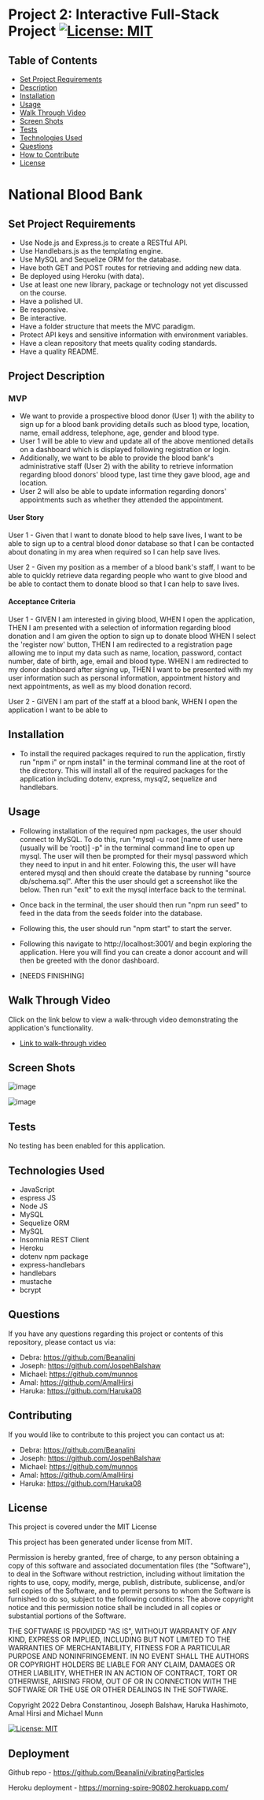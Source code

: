 # Project 2: Interactive Full-Stack Project [![License: MIT](https://img.shields.io/badge/License-MIT-yellow.svg)](https://opensource.org/licenses/MIT)  
  
  ## Table of Contents
  * [Set Project Requirements](#set-project-requirements)
  * [Description](#description)
  * [Installation](#installation)
  * [Usage](#usage)
  * [Walk Through Video](#walk-through-video)
  * [Screen Shots](#screen-shots)
  * [Tests](#tests)
  * [Technologies Used](#technologies-used)  
  * [Questions](#questions)
  * [How to Contribute](#How-to-Contribute)   
  * [License](#license)
  
  # National Blood Bank
  
  ## Set Project Requirements
  
  - Use Node.js and Express.js to create a RESTful API.
  - Use Handlebars.js as the templating engine.
  - Use MySQL and Sequelize ORM for the database.
  - Have both GET and POST routes for retrieving and adding new data.
  - Be deployed using Heroku (with data).
  - Use at least one new library, package or technology not yet discussed on the course.
  - Have a polished UI.
  - Be responsive.
  - Be interactive.
  - Have a folder structure that meets the MVC paradigm.
  - Protect API keys and sensitive information with environment variables.
  - Have a clean repository that meets quality coding standards.
  - Have a quality README.
   
  ## Project Description
  
  ### MVP 
  
  - We want to provide a prospective blood donor (User 1) with the ability to sign up for a blood bank providing details such as blood type, location, name, email         address, telephone, age, gender and blood type.
  - User 1 will be able to view and update all of the above mentioned details on a dashboard which is displayed following registration or login.
  - Additionally, we want to be able to provide the blood bank's administrative staff (User 2) with the ability to retrieve information regarding blood donors' blood type, last time they gave blood, age and location.
  - User 2 will also be able to update information regarding donors' appointments such as whether they attended the appointment.
 

  #### User Story

User 1 - Given that I want to donate blood to help save lives, I want to be able to sign up to a central blood donor database so that I can be contacted about donating in my area when required so I can help save lives.

User 2 - Given my position as a member of a blood bank's staff, I want to be able to quickly retrieve data regarding people who want to give blood and be able to contact them to donate blood so that I can help to save lives.

 

#### Acceptance Criteria

User 1 - GIVEN I am interested in giving blood,
WHEN I open the application,
THEN I am presented with a selection of information regarding blood donation and I am given the option to sign up to donate blood
WHEN I select the 'register now' button, 
THEN I am redirected to a registration page allowing me to input my data such as name, location, password, contact number, date of birth, age, email and blood type.
WHEN I am redirected to my donor dashboard after signing up,
THEN I want to be presented with my user information such as personal information, appointment history and next appointments, as well as my blood donation record.

User 2 - GIVEN I am part of the staff at a blood bank,
WHEN I open the application I want to be able to 



  ## Installation
  
  - To install the required packages required to run the application, firstly run "npm i" or npm install" in the terminal command line at the root of the directory. This will install all of the required packages for the application including dotenv, express, mysql2, sequelize and handlebars.
  
  ## Usage

- Following installation of the required npm packages, the user should connect to MySQL. To do this, run "mysql -u root [name of user here (usually will be 'root)] -p" in the terminal command line to open up mysql. The user will then be prompted for their mysql password which they need to input in and hit enter. Folowing this, the user will have entered mysql and then should create the database by running "source db/schema.sql". After this the user should get a screenshot like the below. Then run "exit" to exit the mysql interface back to the terminal.

- Once back in the terminal, the user should then run "npm run seed" to feed in the data from the seeds folder into the database.

- Following this, the user should run "npm start" to start the server.

- Following this navigate to http://localhost:3001/ and begin exploring the application. Here you will find you can create a donor account and will then be greeted with the donor dashboard.
  
 - [NEEDS FINISHING]
 
 ## Walk Through Video

   Click on the link below to view a walk-through video demonstrating the  application's functionality.

   - [Link to  walk-through video](https://)

   

  ## Screen Shots

![image](https://user-images.githubusercontent.com/88617634/195981870-0f748b16-0d65-412c-a416-3c2f90cfbb61.png)

![image](https://user-images.githubusercontent.com/88617634/195981885-e1cd7b55-2a7c-477b-bf6f-5847545cd549.png)

  ## Tests
  
  No testing has been enabled for this application.

  ## Technologies Used
  - JavaScript
  - espress JS
  - Node JS
  - MySQL
  - Sequelize ORM
  - MySQL
  - Insomnia REST Client
  - Heroku
  - dotenv npm package
  - express-handlebars
  - handlebars
  - mustache
  - bcrypt
  
    
 
  ## Questions
  If you have any questions regarding this project or contents of this repository, please contact us via:
  
  
  - Debra: https://github.com/Beanalini
  - Joseph: https://github.com/JospehBalshaw
  - Michael: https://github.com/munnos
  - Amal: https://github.com/AmalHirsi
  - Haruka: https://github.com/Haruka08



  
  ## Contributing
  If you would like to contribute to this project you can contact us  at: 
  - Debra: https://github.com/Beanalini
  - Joseph: https://github.com/JospehBalshaw
  - Michael: https://github.com/munnos
  - Amal: https://github.com/AmalHirsi
  - Haruka: https://github.com/Haruka08
  
  

  ## License
  This project is covered under the MIT License 
  
  This project has been generated under license from MIT.

Permission is hereby granted, free of charge, to any person obtaining a copy of this software and associated documentation files (the "Software"), to deal in the Software without restriction, including without limitation the rights to use, copy, modify, merge, publish, distribute, sublicense, and/or sell copies of the Software, and to permit persons to whom the Software is furnished to do so, subject to the following conditions: The above copyright notice and this permission notice shall be included in all copies or substantial portions of the Software.

THE SOFTWARE IS PROVIDED "AS IS", WITHOUT WARRANTY OF ANY KIND, EXPRESS OR IMPLIED, INCLUDING BUT NOT LIMITED TO THE WARRANTIES OF MERCHANTABILITY, FITNESS FOR A PARTICULAR PURPOSE AND NONINFRINGEMENT. IN NO EVENT SHALL THE AUTHORS OR COPYRIGHT HOLDERS BE LIABLE FOR ANY CLAIM, DAMAGES OR OTHER LIABILITY, WHETHER IN AN ACTION OF CONTRACT, TORT OR OTHERWISE, ARISING FROM, OUT OF OR IN CONNECTION WITH THE SOFTWARE OR THE USE OR OTHER DEALINGS IN THE SOFTWARE.

Copyright 2022 Debra Constantinou, Joseph Balshaw, Haruka Hashimoto, Amal Hirsi and Michael Munn
  
  [![License: MIT](https://img.shields.io/badge/License-MIT-yellow.svg)](https://opensource.org/licenses/MIT) 
  
  ## Deployment
  
 Github repo - https://github.com/Beanalini/vibratingParticles
 
 Heroku deployment - https://morning-spire-90802.herokuapp.com/
  

